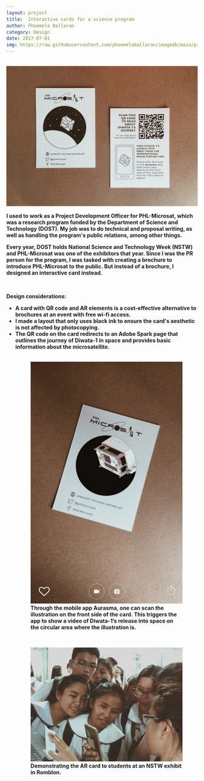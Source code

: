 ```yaml
---
layout: project
title:  Interactive cards for a science program
author: Phoemela Ballaran
category: Design
date: 2017-07-01
img: https://raw.githubusercontent.com/phoemelaballaran/imagedb/main/projects/phl-microsat/microsat1.jpg
---
```

<br><b>
  <img src="https://raw.githubusercontent.com/phoemelaballaran/imagedb/main/projects/phl-microsat/microsat1.jpg">
<br>
  <p>
    I used to work as a Project Development Officer for PHL-Microsat, which was a research program funded by the Department of Science and Technology (DOST). My job was to do technical and proposal writing, as well as handling the program's public relations, among other things.
  </p>
  <p>
    Every year, DOST holds National Science and Technology Week (NSTW) and PHL-Microsat was one of the exhibitors that year. Since I was the PR person for the program, I was tasked with creating a brochure to introduce PHL-Microsat to the public. But instead of a brochure, I designed an interactive card instead.
  </p>
  <br>
  <p>Design considerations:
  </p>
  <ul>
    <li>
      A card with QR code and AR elements is a cost-effective alternative to brochures at an event with free wi-fi access.
    </li>
    <li>
      I made a layout that only uses black ink to ensure the card's aesthetic is not affected by photocopying.
    </li>
    <li>
      The QR code on the card redirects to an Adobe Spark page that outlines the journey of Diwata-1 in space and provides basic information about the microsatellite.
    </li>
    <br>
  <figure>
    <img src="https://raw.githubusercontent.com/phoemelaballaran/imagedb/main/projects/phl-microsat/microsat2.jpg">
    <figcaption>Through the mobile app Aurasma, one can scan the illustration on the front side of the card. This triggers the app to show a video of Diwata-1’s release into space on the circular area where the illustration is.</figcaption>
  </figure>
  <br>
  <figure>
    <img src="https://raw.githubusercontent.com/phoemelaballaran/imagedb/main/projects/phl-microsat/microsat3.JPG">
    <figcaption>Demonstrating the AR card to students at an NSTW exhibit in Romblon.</figcaption>
  </figure>
